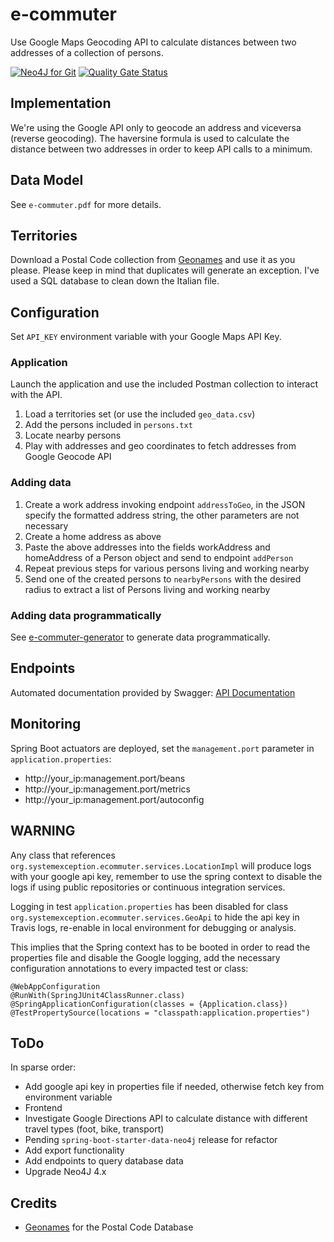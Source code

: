 # e-commuter
Use Google Maps Geocoding API to calculate distances between two addresses of a collection of persons.

[![Neo4J for Git](https://github.com/lcappuccio/e-commuter/actions/workflows/build.yml/badge.svg)](https://github.com/lcappuccio/e-commuter/actions/workflows/build.yml)
[![Quality Gate Status](https://sonarcloud.io/api/project_badges/measure?project=lcappuccio_e-commuter&metric=alert_status)](https://sonarcloud.io/summary/new_code?id=lcappuccio_e-commuter)

## Implementation

We're using the Google API only to geocode an address and viceversa (reverse geocoding).
The haversine formula is used to calculate the distance between two addresses in order to keep API calls to a minimum.

## Data Model

See `e-commuter.pdf` for more details.

## Territories

Download a Postal Code collection from [Geonames](http://www.geonames.org) and use it as you please. Please keep in
mind that duplicates will generate an exception. I've used a SQL database to clean down the Italian file.

## Configuration

Set `API_KEY` environment variable with your Google Maps API Key.

### Application

Launch the application and use the included Postman collection to interact with the API.
1. Load a territories set (or use the included `geo_data.csv`)
2. Add the persons included in `persons.txt`
3. Locate nearby persons
4. Play with addresses and geo coordinates to fetch addresses from Google Geocode API

### Adding data

1. Create a work address invoking endpoint `addressToGeo`, in the JSON specify the formatted address string, the 
other parameters are not necessary
2. Create a home address as above
3. Paste the above addresses into the fields workAddress and homeAddress of a Person object and send to endpoint `addPerson` 
4. Repeat previous steps for various persons living and working nearby
5. Send one of the created persons to `nearbyPersons` with the desired radius to extract a list of Persons living and
 working nearby
 
### Adding data programmatically

See [e-commuter-generator](https://github.com/lcappuccio/e-commuter-generator) to generate data programmatically.

## Endpoints

Automated documentation provided by Swagger: [API Documentation](http://localhost:8080/swagger-ui.html)

## Monitoring

Spring Boot actuators are deployed, set the `management.port` parameter in `application.properties`:

* http://your_ip:management.port/beans
* http://your_ip:management.port/metrics
* http://your_ip:management.port/autoconfig

## WARNING

Any class that references `org.systemexception.ecommuter.services.LocationImpl` will produce logs with your google
api key, remember to use the spring context to disable the logs if using public repositories or continuous
integration services.

Logging in test `application.properties` has been disabled for class `org.systemexception.ecommuter.services.GeoApi`
to hide the api key in Travis logs, re-enable in local environment for debugging or analysis.

This implies that the Spring context has to be booted in order to read the properties file and disable the Google
logging, add the necessary configuration annotations to every impacted test or class:

```
@WebAppConfiguration
@RunWith(SpringJUnit4ClassRunner.class)
@SpringApplicationConfiguration(classes = {Application.class})
@TestPropertySource(locations = "classpath:application.properties")
```

## ToDo

In sparse order:

- Add google api key in properties file if needed, otherwise fetch key from environment variable
- Frontend
- Investigate Google Directions API to calculate distance with different travel types (foot, bike, transport)
- Pending `spring-boot-starter-data-neo4j` release for refactor
- Add export functionality
- Add endpoints to query database data
- Upgrade Neo4J 4.x

## Credits

- [Geonames](http://www.geonames.org) for the Postal Code Database